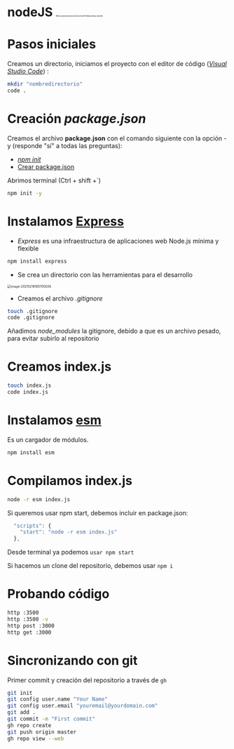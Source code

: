 # nodeJS <img src="https://www.lomasnuevo.net/wp-contentupl/2018/04/Nodejs.png" alt="Node.js anuncia la primera versión en su línea 10.x Nodejs noticias, desarrollo" style="zoom:10%;" />

# Pasos iniciales

Creamos un directorio, iniciamos el proyecto con el editor de código (*[Visual Studio Code](https://code.visualstudio.com/)*) :


```sh
mkdir "nombredirectorio"
code .
```

# Creación *package.json*

Creamos el archivo **package.json** con el comando siguiente con la opción -y (responde "sí" a todas las preguntas):

* *[npm init](https://docs.npmjs.com/cli/v6/commands/npm-init)*
* [Crear package.json](https://docs.npmjs.com/creating-a-package-json-file)

Abrimos terminal (Ctrl + shift +`)

```sh
npm init -y
```

# Instalamos **[Express](https://expressjs.com/es/)**

* *Express* es una infraestructura de aplicaciones web Node.js mínima y flexible

```sh
npm install express
```

* Se crea un directorio con las herramientas para el desarrollo

<img src="/home/angelggar/.config/Typora/typora-user-images/image-20210216165700026.png" alt="image-20210216165700026" style="zoom:50%;" />



* Creamos el archivo *.gitignore*

```sh
touch .gitignore
code .gitignore 
```

Añadimos *node_modules* la gitignore, debido a que es un archivo pesado, para evitar subirlo al repositorio

# Creamos index.js

```sh
touch index.js
code index.js 
```

# Instalamos **[esm](https://www.npmjs.com/package/esm)**

Es un cargador de módulos.

```sh
npm install esm
```

# Compilamos index.js

```sh
node -r esm index.js
```

Si queremos usar npm start, debemos incluir en package.json: 

```js
  "scripts": {
    "start": "node -r esm index.js"
  },
```

Desde terminal ya podemos `usar npm start`

Si hacemos un clone del repositorio, debemos usar `npm i`

# Probando código

```sh
http :3500
http :3500 -v
http post :3000
http get :3000
```

# Sincronizando con git

Primer commit y creación del repositorio a través de  `gh`

```sh
git init
git config user.name "Your Name"
git config user.email "youremail@yourdomain.com"
git add .
git commit -m "First commit"
gh repo create
git push origin master
gh repo view --web
```

